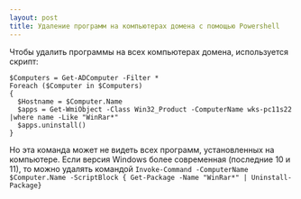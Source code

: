 ```yaml
---
layout: post
title: Удаление программ на компьютерах домена с помощью Powershell
---
```


Чтобы удалить программы на всех компьютерах домена, используется скрипт:
```
$Computers = Get-ADComputer -Filter *
Foreach ($Computer in $Computers)
{
  $Hostname = $Computer.Name
  $apps = Get-WmiObject -Class Win32_Product -ComputerName wks-pc11s22 |where name -Like "WinRar*"
  $apps.uninstall()
}
```
Но эта команда может не видеть всех программ, установленных на компьютере. Если версия Windows более современная (последние 10 и 11), то можно удалять командой `Invoke-Command -ComputerName $Computer.Name -ScriptBlock { Get-Package -Name "WinRar*" | Uninstall-Package}`
